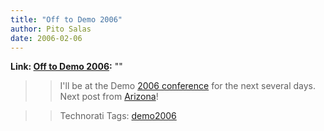 ```yaml
---
title: "Off to Demo 2006"
author: Pito Salas
date: 2006-02-06
---
```


**Link: [Off to Demo 2006](None):** ""


>>

>> I'll be at the Demo [2006
conference](<http://www.demo.com/conf/index.html>) for the next several days.
Next post from [Arizona](<http://www.cafepress.com/stickem/580649>)!

>>

>> Technorati Tags: [demo2006](<http://www.technorati.com/tag/demo2006>)


